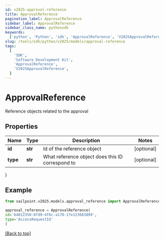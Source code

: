 ```yaml
---
id: v2025-approval-reference
title: ApprovalReference
pagination_label: ApprovalReference
sidebar_label: ApprovalReference
sidebar_class_name: pythonsdk
keywords:
  ['python', 'Python', 'sdk', 'ApprovalReference', 'V2025ApprovalReference']
slug: /tools/sdk/python/v2025/models/approval-reference
tags:
  [
    'SDK',
    'Software Development Kit',
    'ApprovalReference',
    'V2025ApprovalReference',
  ]
---
```


# ApprovalReference

Reference objects related to the approval

## Properties

| Name | Type | Description | Notes |
| --- | --- | --- | --- |
| **id** | **str** | Id of the reference object | [optional] |
| **type** | **str** | What reference object does this ID correspond to | [optional] |

}

## Example

```python
from sailpoint.v2025.models.approval_reference import ApprovalReference

approval_reference = ApprovalReference(
id='64012350-8fd9-4f6c-a170-1fe123683899',
type='AccessRequestId'
)

```

[[Back to top]](#)
